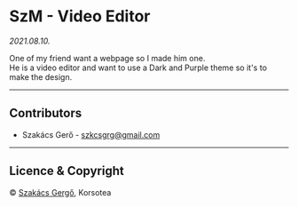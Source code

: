 # SzM - Video Editor
_2021.08.10._
<br />

One of my friend want a webpage so I made him one.<br />
He is a video editor and want to use a Dark and Purple theme so it's to make the design. <br />

---

## Contributors

- Szakács Gerő - <szkcsgrg@gmail.com>

---

## Licence & Copyright

© [Szakács Gergő](https://smoketmg.hu/), Korsotea
